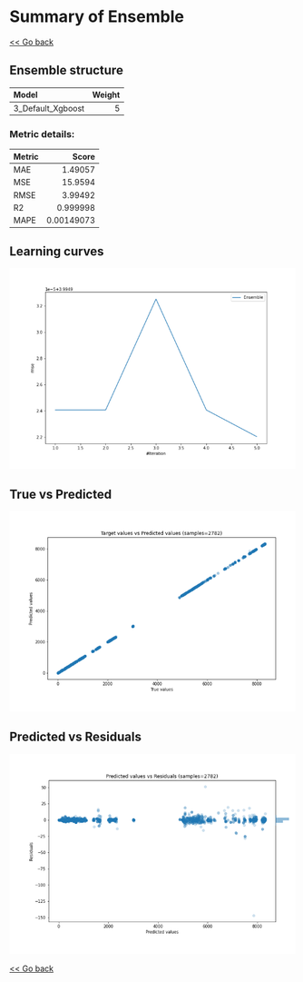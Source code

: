 # Summary of Ensemble

[<< Go back](../README.md)


## Ensemble structure
| Model             |   Weight |
|:------------------|---------:|
| 3_Default_Xgboost |        5 |

### Metric details:
| Metric   |       Score |
|:---------|------------:|
| MAE      |  1.49057    |
| MSE      | 15.9594     |
| RMSE     |  3.99492    |
| R2       |  0.999998   |
| MAPE     |  0.00149073 |



## Learning curves
![Learning curves](learning_curves.png)
## True vs Predicted

![True vs Predicted](true_vs_predicted.png)


## Predicted vs Residuals

![Predicted vs Residuals](predicted_vs_residuals.png)



[<< Go back](../README.md)
